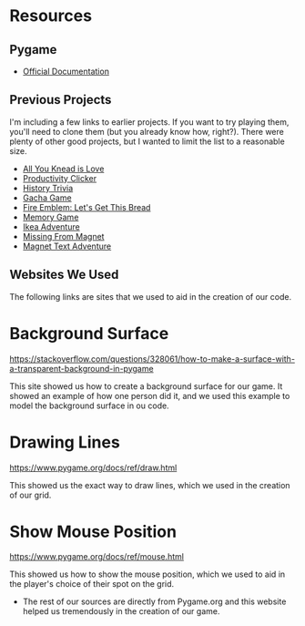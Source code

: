# Resources

## Pygame

* [Official Documentation](https://www.pygame.org/docs/)

## Previous Projects

I'm including a few links to earlier projects. If you want to try playing them, you'll need to clone them (but you already know how, right?). There were plenty of other good projects, but I wanted to limit the list to a reasonable size.

* [All You Knead is Love](https://github.com/aicollazo/FinalProject18)
* [Productivity Clicker](https://github.com/arocha23/FinalProject18)
* [History Trivia](https://github.com/cfesta/FinalProject18)
* [Gacha Game](https://github.com/csaguil1/FinalProject18)
* [Fire Emblem: Let's Get This Bread](https://github.com/iyee20/FinalProject18)
* [Memory Game](https://github.com/MayaGK/FinalProject18)
* [Ikea Adventure](https://github.com/nikkiwizard/FinalProject18)
* [Missing From Magnet](https://github.com/bpayami/FinalProject17)
* [Magnet Text Adventure](https://github.com/nomadder/FinalProject17)

## Websites We Used

The following links are sites that we used to aid in the creation of our code. 

# Background Surface
https://stackoverflow.com/questions/328061/how-to-make-a-surface-with-a-transparent-background-in-pygame

This site showed us how to create a background surface for our game. It showed an example of how one person did it, and we used this example to model the background surface in ou code.

# Drawing Lines
https://www.pygame.org/docs/ref/draw.html

This showed us the exact way to draw lines, which we used in the creation of our grid. 

# Show Mouse Position
https://www.pygame.org/docs/ref/mouse.html

This showed us how to show the mouse position, which we used to aid in the player's choice of their spot on the grid.

* The rest of our sources are directly from Pygame.org and this website helped us tremendously in the creation of our game. 
